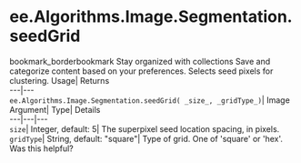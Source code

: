  
#  ee.Algorithms.Image.Segmentation.seedGrid 
bookmark_borderbookmark Stay organized with collections  Save and categorize content based on your preferences.
Selects seed pixels for clustering. 
Usage| Returns  
---|---  
`ee.Algorithms.Image.Segmentation.seedGrid( _size_, _gridType_)`| Image  
Argument| Type| Details  
---|---|---  
`size`| Integer, default: 5| The superpixel seed location spacing, in pixels.  
`gridType`| String, default: "square"| Type of grid. One of 'square' or 'hex'.  
Was this helpful?
